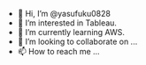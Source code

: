 - 👋 Hi, I’m @yasufuku0828
- 👀 I’m interested in Tableau.
- 🌱 I’m currently learning AWS.
- 💞️ I’m looking to collaborate on ...
- 📫 How to reach me ...

<!---
yasufuku0828/yasufuku0828 is a ✨ special ✨ repository because its `README.md` (this file) appears on your GitHub profile.
You can click the Preview link to take a look at your changes.
--->
